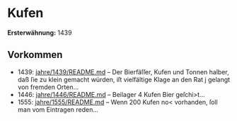 # Kufen

**Ersterwähnung:** 1439

## Vorkommen
- 1439: [jahre/1439/README.md](../jahre/1439/README.md) – Der Bierfäſſer, Kufen und Tonnen halber, daß ſie zu
klein gemacht würden, iſt vielfältige Klage an den Rat j
gelangt von fremden Orten...
- 1446: [jahre/1446/README.md](../jahre/1446/README.md) – Beilager 4 Kufen Bier geſchi>t...
- 1555: [jahre/1555/README.md](../jahre/1555/README.md) – Wenn 200 Kufen no< vorhanden, ſoll man vom
Eintragen reden...
